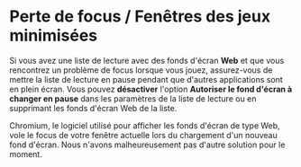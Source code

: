 # Perte de focus / Fenêtres des jeux minimisées

Si vous avez une liste de lecture avec des fonds d'écran **Web** et que vous rencontrez un problème de focus lorsque vous jouez, assurez-vous de mettre la liste de lecture en pause pendant que d'autres applications sont en plein écran. Vous pouvez **désactiver** l'option **Autoriser le fond d'écran à changer en pause** dans les paramètres de la liste de lecture ou en supprimant les fonds d'écran Web de la liste.

Chromium, le logiciel utilisé pour afficher les fonds d'écran de type Web, vole le focus de votre fenêtre actuelle lors du chargement d'un nouveau fond d'écran. Nous n'avons malheureusement pas d'autre solution pour le moment.
